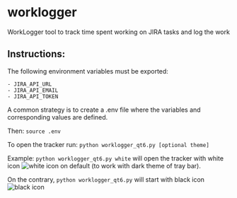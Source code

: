 # worklogger
WorkLogger tool to track time spent working on JIRA tasks and log the work

## Instructions:

The following environment variables must be exported:
```
- JIRA_API_URL
- JIRA_API_EMAIL
- JIRA_API_TOKEN
```

A common strategy is to create a .env file where the variables and corresponding values are defined.

Then:
```source .env```

To open the tracker run:
```python worklogger_qt6.py [optional theme]```

Example: ```python worklogger_qt6.py white``` will open the tracker with white icon ![white icon](https://drive.usercontent.google.com/download?id=19vglgXt_tTVe1LMzIelu9-8KuZLJR5Bj) on default (to work with dark theme of tray bar). 

On the contrary, ```python worklogger_qt6.py``` will start with black icon ![black icon](https://drive.usercontent.google.com/download?id=1ROXlU1Zuj5BCrxGGDkQjgcOH-L0OYWUl)